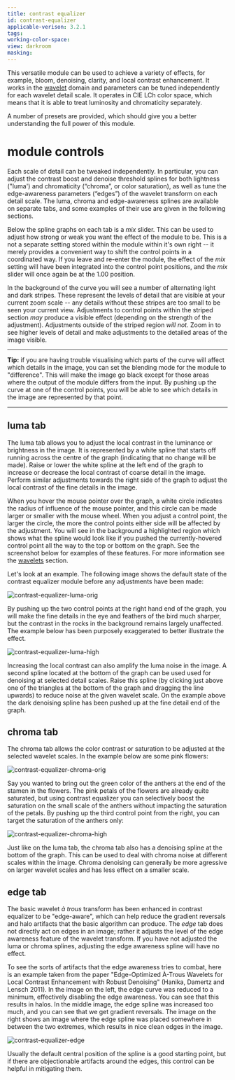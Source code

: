 ```yaml
---
title: contrast equalizer
id: contrast-equalizer
applicable-verison: 3.2.1
tags: 
working-color-space:  
view: darkroom
masking: 
---
```


This versatile module can be used to achieve a variety of effects, for example, bloom, denoising, clarity, and local contrast enhancement. It works in the [wavelet](../../darkroom/interacting-with-modules/wavelets.md) domain and parameters can be tuned independently for each wavelet detail scale. It operates in CIE LCh color space, which means that it is able to treat luminosity and chromaticity separately.

A number of presets are provided, which should give you a better understanding the full power of this module.

# module controls

Each scale of detail can be tweaked independently. In particular, you can adjust the contrast boost and denoise threshold splines for both lightness ("luma') and chromaticity (“chroma”, or color saturation), as well as tune the edge-awareness parameters (“edges”) of the wavelet transform on each detail scale. The luma, chroma and edge-awareness splines are available on separate tabs, and some examples of their use are given in the following sections.

Below the spline graphs on each tab is a _mix_ slider. This can be used to adjust how strong or weak you want the effect of the module to be. This is a not a separate setting stored within the module within it's own right -- it merely provides a convenient way to shift the control points in a coordinated way. If you leave and re-enter the module, the effect of the _mix_ setting will have been integrated into the control point positions, and the _mix_ slider will once again be at the 1.00 position.

In the background of the curve you will see a number of alternating light and dark stripes. These represent the levels of detail that are visible at your current zoom scale -- any details without these stripes are too small to be seen your current view. Adjustments to control points within the striped section _may_ produce a visible effect (depending on the strength of the adjustment). Adjustments outside of the striped region _will not_. Zoom in to see higher levels of detail and make adjustments to the detailed areas of the image visible.

---

**Tip:** if you are having trouble visualising which parts of the curve will affect which details in the image, you can set the blending mode for the module to "difference". This will make the image go black except for those areas where the output of the module differs from the input. By pushing up the curve at one of the control points, you will be able to see which details in the image are represented by that point.

---

## luma tab

The luma tab allows you to adjust the local contrast in the luminance or brightness in the image. It is represented by a white spline that starts off running across the centre of the graph (indicating that no change will be made). Raise or lower the white spline at the left end of the graph to increase or decrease the local contrast of coarse detail in the image. Perform similar adjustments towards the right side of the graph to adjust the local contrast of the fine details in the image. 

When you hover the mouse pointer over the graph, a white circle indicates the radius of influence of the mouse pointer, and this circle can be made larger or smaller with the mouse wheel. When you adjust a control point, the larger the circle, the more the control points either side will be affected by the adjustment. You will see in the background a highlighted region which shows what the spline would look like if you pushed the currently-hovered control point all the way to the top or bottom on the graph. See the screenshot below for examples of these features. For more information see the [wavelets](../../darkroom/interacting-with-modules/wavelets.md) section.

Let's look at an example. The following image shows the default state of the contrast equalizer module before any adjustments have been made:

![contrast-equalizer-luma-orig](./contrast-equalizer/contrast-equalizer-luma-orig.png#w100)

By pushing up the two control points at the right hand end of the graph, you will make the fine details in the eye and feathers of the bird much sharper, but the contrast in the rocks in the background remains largely unaffected. The example below has been purposely exaggerated to better illustrate the effect.

![contrast-equalizer-luma-high](./contrast-equalizer/contrast-equalizer-luma-high.png#w100)

Increasing the local contrast can also amplify the luma noise in the image. A second spline located at the bottom of the graph can be used used for denoising at selected detail scales. Raise this spline (by clicking just above one of the triangles at the bottom of the graph and dragging the line upwards) to reduce noise at the given wavelet scale. On the example above the dark denoising spline has been pushed up at the fine detail end of the graph.

## chroma tab

The chroma tab allows the color contrast or saturation to be adjusted at the selected wavelet scales. In the example below are some pink flowers:

![contrast-equalizer-chroma-orig](./contrast-equalizer/contrast-equalizer-chroma-orig.png#w100)

Say you wanted to bring out the green color of the anthers at the end of the stamen in the flowers. The pink petals of the flowers are already quite saturated, but using contrast equalizer you can selectively boost the saturation on the small scale of the anthers without impacting the saturation of the petals. By pushing up the third control point from the right, you can target the saturation of the anthers only:

![contrast-equalizer-chroma-high](./contrast-equalizer/contrast-equalizer-chroma-high.png#w100)

Just like on the luma tab, the chroma tab also has a denoising spline at the bottom of the graph. This can be used to deal with chroma noise at different scales within the image. Chroma denoising can generally be more agressive on larger wavelet scales and has less effect on a smaller scale.

## edge tab

The basic wavelet _à trous_ transform has been enhanced in contrast equalizer to be "edge-aware", which can help reduce the gradient reversals and halo artifacts that the basic algorithm can produce. The _edge_ tab does not directly act on edges in an image; rather it adjusts the level of the edge awareness feature of the wavelet transform. If you have not adjusted the luma or chroma splines, adjusting the edge awareness spline will have no effect.

To see the sorts of artifacts that the edge awareness tries to combat, here is an example taken from the paper "Edge-Optimized À-Trous Wavelets for Local Contrast Enhancement with Robust Denoising" (Hanika, Damertz and Lensch 2011). In the image on the left, the edge curve was reduced to a minimum, effectively disabling the edge awareness. You can see that this results in halos. In the middle image, the edge spline was increased too much, and you can see that we get gradient reversals. The image on the right shows an image where the edge spline was placed somewhere in between the two extremes, which results in nice clean edges in the image.

![contrast-equalizer-edge](./contrast-equalizer/contrast-equalizer-edge.png#w100)

Usually the default central position of the spline is a good starting point, but if there are objectionable artifacts around the edges, this control can be helpful in mitigating them.

